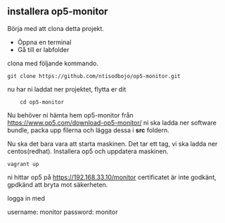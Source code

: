 ## installera op5-monitor

Börja med att clona detta projekt.
- Öppna en terminal
- Gå till er labfolder

clona med följande kommando.

    git clone https://github.com/ntisodbojo/op5-monitor.git

nu har ni laddat ner projektet, flytta er dit

        cd op5-monitor


Nu behöver ni hämta hem op5-monitor från https://www.op5.com/download-op5-monitor/
ni ska ladda ner software bundle, packa upp filerna och lägga dessa i **src** foldern.


Nu ska det bara vara att starta maskinen. Det tar ett tag, vi ska ladda ner centos(redhat). Installera op5 och uppdatera maskinen.

    vagrant up

ni hittar op5 på https://192.168.33.10/monitor certificatet är inte godkänt, gpdkänd att bryta mot säkerheten.

logga in med

  username: monitor
  password: monitor
  

